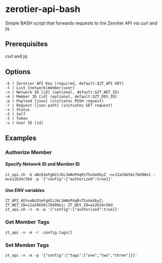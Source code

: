 # zerotier-api-bash
Simple BASH script that forwards requests to the Zerotier API via curl and jq.

## Prerequisites
curl and jq

## Options
    -k ) Zerotier API Key (required, default:$ZT_API KEY)
    -l ) List [network|member|user]
    -n ) Network ID [id] (optional, default:$ZT_NET_ID)
    -m ) Member ID [id] (optional, default:$ZT_DEV_ID)
    -p ) Payload [json] (initiates PUSH request)
    -r ) Request [json path] (initiates GET request)
    -s ) Status
    -S ) Self
    -t ) Token
    -u ) User ID [id]

## Examples
### Authorize Member
#### Specify Network ID and Member ID
    zt_api.sh -k aBcD1eFgH2iJkL3mNoP4qRsT5uVwX6yZ -n=12a34b56c78d90e1 -m=a12b34c56d -p '{"config":{"authorized":true}}'
#### Use ENV variables
    ZT_API_KEY=aBcD1eFgH2iJkL3mNoP4qRsT5uVwX6yZ; ZT_NET_ID=12a34b56c78d90e1; ZT_DEV_ID=a12b34c56d
    zt_api.sh -n -m -p '{"config":{"authorized":true}}'
### Get Member Tags
    zt_api -n -m -r .config.tags[]
### Set Member Tags
    zt_api -n -m -p '{"config":{"tags":["one","two","three"]}}'
